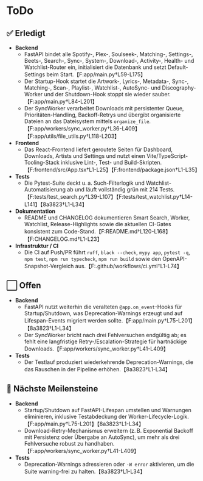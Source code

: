 # ToDo

## ✅ Erledigt
- **Backend**
  - FastAPI bindet alle Spotify-, Plex-, Soulseek-, Matching-, Settings-, Beets-, Search-, Sync-, System-, Download-, Activity-, Health- und Watchlist-Router ein, initialisiert die Datenbank und setzt Default-Settings beim Start.【F:app/main.py†L59-L175】
  - Der Startup-Hook startet die Artwork-, Lyrics-, Metadata-, Sync-, Matching-, Scan-, Playlist-, Watchlist-, AutoSync- und Discography-Worker und der Shutdown-Hook stoppt sie wieder sauber.【F:app/main.py†L84-L201】
  - Der SyncWorker verarbeitet Downloads mit persistenter Queue, Prioritäten-Handling, Backoff-Retrys und übergibt organisierte Dateien an das Dateisystem mittels `organize_file`.【F:app/workers/sync_worker.py†L36-L409】【F:app/utils/file_utils.py†L118-L203】
- **Frontend**
  - Das React-Frontend liefert geroutete Seiten für Dashboard, Downloads, Artists und Settings und nutzt einen Vite/TypeScript-Tooling-Stack inklusive Lint-, Test- und Build-Skripten.【F:frontend/src/App.tsx†L1-L25】【F:frontend/package.json†L1-L35】
- **Tests**
  - Die Pytest-Suite deckt u. a. Such-Filterlogik und Watchlist-Automatisierung ab und läuft vollständig grün mit 214 Tests.【F:tests/test_search.py†L39-L107】【F:tests/test_watchlist.py†L14-L141】【8a3823†L1-L34】
- **Dokumentation**
  - README und CHANGELOG dokumentieren Smart Search, Worker, Watchlist, Release-Highlights sowie die aktuellen CI-Gates konsistent zum Code-Stand.【F:README.md†L120-L168】【F:CHANGELOG.md†L1-L23】
- **Infrastruktur / CI**
  - Die CI auf Push/PR führt `ruff`, `black --check`, `mypy app`, `pytest -q`, `npm test`, `npm run typecheck`, `npm run build` sowie den OpenAPI-Snapshot-Vergleich aus.【F:.github/workflows/ci.yml†L1-L74】

## ⬜️ Offen
- **Backend**
  - FastAPI nutzt weiterhin die veralteten `@app.on_event`-Hooks für Startup/Shutdown, was Deprecation-Warnings erzeugt und auf Lifespan-Events migriert werden sollte.【F:app/main.py†L75-L201】【8a3823†L1-L34】
  - Der SyncWorker bricht nach drei Fehlversuchen endgültig ab; es fehlt eine langfristige Retry-/Escalation-Strategie für hartnäckige Downloads.【F:app/workers/sync_worker.py†L41-L409】
- **Tests**
  - Der Testlauf produziert wiederkehrende Deprecation-Warnings, die das Rauschen in der Pipeline erhöhen.【8a3823†L1-L34】

## 🏁 Nächste Meilensteine
- **Backend**
  - Startup/Shutdown auf FastAPI-Lifespan umstellen und Warnungen eliminieren, inklusive Testabdeckung der Worker-Lifecycle-Logik.【F:app/main.py†L75-L201】【8a3823†L1-L34】
  - Download-Retry-Mechanismus erweitern (z. B. Exponential Backoff mit Persistenz oder Übergabe an AutoSync), um mehr als drei Fehlversuche robust zu handhaben.【F:app/workers/sync_worker.py†L41-L409】
- **Tests**
  - Deprecation-Warnings adressieren oder `-W error` aktivieren, um die Suite warning-frei zu halten.【8a3823†L1-L34】
